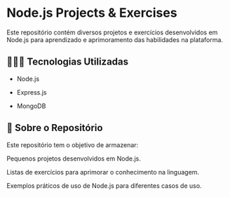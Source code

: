# Node.js Projects & Exercises

Este repositório contém diversos projetos e exercícios desenvolvidos em Node.js para aprendizado e aprimoramento das habilidades na plataforma.

## 👨🏻‍💻 Tecnologias Utilizadas

- Node.js

- Express.js 

- MongoDB

## 📌 Sobre o Repositório
Este repositório tem o objetivo de armazenar:

Pequenos projetos desenvolvidos em Node.js.

Listas de exercícios para aprimorar o conhecimento na linguagem.

Exemplos práticos de uso de Node.js para diferentes casos de uso.

